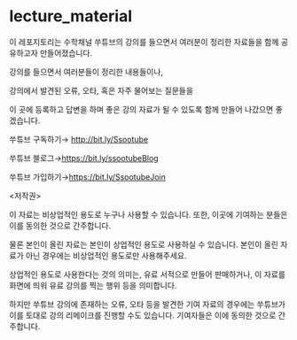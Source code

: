 # lecture_material
이 레포지토리는 수학채널 쑤튜브의 강의를 들으면서 여러분이 정리한 자료들을 함께 공유하고자 만들어졌습니다.

강의를 들으면서 여러분들이 정리한 내용들이나, 

강의에서 발견된 오류, 오타, 혹은 자주 물어보는 질문들을

이 곳에 등록하고 답변을 하며 좋은 강의 자료가 될 수 있도록 함께 만들어 나갔으면 좋겠습니다.

쑤튜브 구독하기→ http://bit.ly/Ssootube 

쑤튜브 블로그→https://bit.ly/ssootubeBlog

쑤튜브 가입하기→https://bit.ly/SsootubeJoin

<저작권>

이 자료는 비상업적인 용도로 누구나 사용할 수 있습니다. 또한, 이곳에 기여하는 분들은 이를 동의한 것으로 간주합니다.

물론 본인이 올린 자료는 본인이 상업적인 용도로 사용하실 수 있습니다. 본인이 올린 자료가 아닌 경우에는 비상업적인 용도로만 사용해주세요.

상업적인 용도로 사용한다는 것의 의미는, 유료 서적으로 만들어 판매하거나, 이 자료를 화면에 띄워 유료 강의를 찍는 행위 등을 의미합니다.

하지만 쑤튜브 강의에 존재하는 오류, 오타 등을 발견한 기여 자료의 경우에는 쑤튜브가 이를 토대로 강의 리메이크를 진행할 수도 있습니다. 기여자들은 이에 동의한 것으로 간주합니다.
